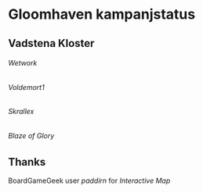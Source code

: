 # Gloomhaven kampanjstatus

## Vadstena Kloster
###### Wetwork

###### Voldemort1

###### Skrallex

###### Blaze of Glory

## Thanks
BoardGameGeek user *paddirn* for *Interactive Map* 
